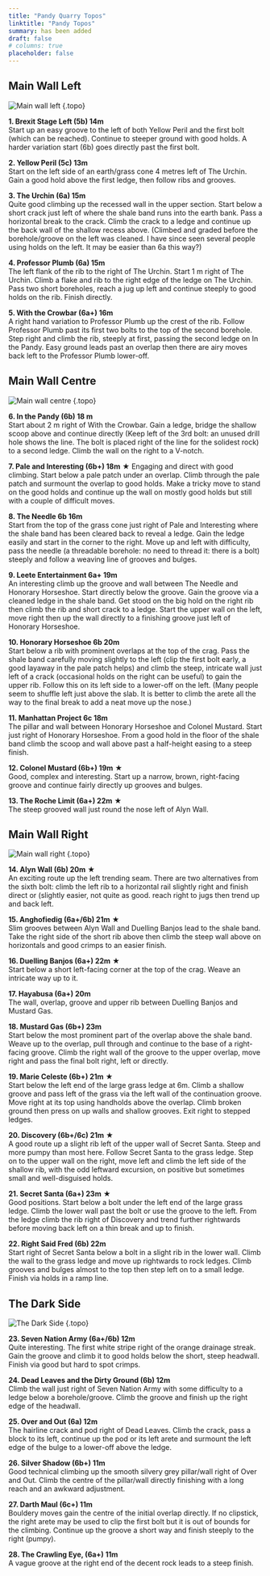 ```yaml
---
title: "Pandy Quarry Topos"
linktitle: "Pandy Topos"
summary: has been added
draft: false
# columns: true
placeholder: false
---
```


## Main Wall Left

![Main wall left](/img/north-wales/border-region/pandy-quarry/pandy-main-left.jpg)
{.topo}

**1. Brexit Stage Left (5b) 14m**  
Start up an easy groove to the left of both Yellow Peril and the first bolt (which can be reached). Continue to steeper ground with good holds. A harder variation start (6b) goes directly past the first bolt.

**2. Yellow Peril (5c)  13m**  
Start on the left side of an earth/grass cone 4 metres left of The Urchin. Gain a good hold above the first ledge, then follow ribs and grooves.

**3. The Urchin (6a) 15m**  
Quite good climbing up the recessed wall in the upper section. Start below a short crack just left of where the shale band runs into the earth bank. Pass a horizontal break to the crack. Climb the crack to a ledge and continue up the back wall of the shallow recess above. (Climbed and graded before the borehole/groove on the left was cleaned. I have since seen several people using holds on the left. It may be easier than 6a this way?)

**4. Professor Plumb (6a) 15m**  
The left flank of the rib to the right of The Urchin. Start 1 m right of The Urchin. Climb a flake and rib to the right edge of the ledge on The Urchin. Pass two short boreholes, reach a jug up left and continue steeply to good holds on the rib. Finish directly. 

**5. With the Crowbar (6a+) 16m**  
A right hand variation to Professor Plumb up the crest of the rib. Follow Professor Plumb past its first two bolts to the top of the second borehole. Step right and climb the rib, steeply at first, passing the second ledge on In the Pandy. Easy ground leads past an overlap then there are airy moves back left to the Professor Plumb lower-off.

## Main Wall Centre

![Main wall centre](/img/north-wales/border-region/pandy-quarry/pandy-main-centre.jpg)
{.topo}

**6. In the Pandy  (6b) 18 m**  
Start about 2 m right of With the Crowbar. Gain a ledge, bridge the shallow scoop above and continue directly (Keep left of the 3rd bolt: an unused drill hole shows the line. The bolt is placed right of the line for the solidest rock) to a second ledge. Climb the wall on the right to a V-notch.


**7. Pale and Interesting  (6b+) 18m** &starf; 
Engaging and direct with good climbing. Start below a pale patch under an overlap. Climb through the pale patch and surmount the overlap to good holds. Make a tricky move to stand on the good holds and continue up the wall on mostly good holds but still with a couple of difficult moves.

**8. The Needle 6b  16m**  
Start from the top of the grass cone just right of Pale and Interesting where the shale band has been cleared back to reveal a ledge. Gain the ledge easily and start in the corner to the right. Move up and left with difficulty, pass the needle (a threadable borehole: no need to thread it: there is a bolt) steeply and follow a weaving line of grooves and bulges.

**9.  Leete Entertainment 6a+ 19m**  
An interesting climb up the groove and wall between The Needle and Honorary Horseshoe. Start directly below the groove. Gain the groove via a cleaned ledge in the shale band. Get stood on the big hold on the right rib then climb the rib and short crack to a ledge. Start the upper wall on the left, move right then up the wall directly to a finishing groove just left of Honorary Horseshoe.

**10.  Honorary Horseshoe 6b  20m**  
 Start below a rib with prominent overlaps at the top of the crag. Pass the shale band carefully moving slightly to the left (clip the first bolt early, a good layaway in the pale patch helps) and climb the steep, intricate wall just left of a crack (occasional holds on the right can be useful) to gain the upper rib. Follow this on its left side to a lower-off on the left. (Many people seem to shuffle left just above the slab. It is better to climb the arete all the way to the final break to add a neat move up the nose.)

**11.  Manhattan Project 6c 18m**  
 The pillar and wall between Honorary Horseshoe and  Colonel Mustard. Start just right of Honorary Horseshoe. From a good hold in the floor of the shale band climb the scoop and wall above past a half-height easing to a steep finish.  

**12.  Colonel Mustard (6b+) 19m** &starf;  
 Good, complex and interesting. Start up a narrow, brown, right-facing groove and continue  fairly directly up grooves and bulges.

**13.  The Roche Limit (6a+)  22m** &starf;  
 The steep grooved wall just round the nose left of Alyn Wall.

## Main Wall Right

![Main wall right](/img/north-wales/border-region/pandy-quarry/pandy-main-right.jpg)
{.topo}


**14. Alyn Wall (6b)  20m** &starf;  
An exciting route up the left trending seam. There are two alternatives from the sixth bolt: climb the left rib to a horizontal rail slightly right and finish direct or (slightly easier, not quite as good. reach right to jugs then trend up and back left.

**15. Anghofiedig (6a+/6b) 21m** &starf;  
Slim grooves between Alyn Wall and Duelling Banjos lead to the shale band. Take the right side of the short rib above then climb the steep wall above on horizontals and good crimps to an easier finish.

**16. Duelling Banjos (6a+) 22m** &starf;  
Start below a short left-facing corner at the top of the crag. Weave an intricate way up to it.

**17. Hayabusa  (6a+) 20m**  
The wall, overlap, groove and upper rib between Duelling Banjos and Mustard Gas.

**18. Mustard Gas (6b+) 23m**  
Start below the most prominent part of the overlap above the shale band. Weave up to the overlap, pull through and continue to the base of a right-facing groove. Climb the right wall of the groove to the upper overlap, move right and pass the final bolt right, left or directly.

**19. Marie Celeste (6b+)  21m** &starf;  
Start below the left end of the large grass ledge at 6m.  Climb a shallow groove and pass left of the grass via the left wall of the continuation groove. Move right at its top using handholds above the overlap. Climb broken ground then press on up walls and shallow grooves.  Exit right to stepped ledges.

**20. Discovery (6b+/6c) 21m** &starf;  
A good route up a slight rib left of the upper wall of Secret Santa.  Steep and more pumpy than most here. Follow Secret Santa to the grass ledge.  Step on to the upper wall on the right, move left and climb the left side of the shallow rib, with the odd leftward excursion, on positive but sometimes small and well-disguised holds. 

**21. Secret Santa (6a+) 23m** &starf;  
Good positions. Start below a bolt under the left end of the large grass ledge. Climb the lower wall past the bolt or use the groove to the left. From the ledge climb the rib right of Discovery and trend further rightwards before moving back left on a thin break and up to finish.

**22. Right Said Fred (6b) 22m**  
Start right of Secret Santa below a  bolt in a slight rib in the lower wall. Climb the wall to the grass ledge and move up rightwards to rock ledges.  Climb grooves and bulges almost to the top then step left on to a small ledge. Finish via holds in a ramp line.

## The Dark Side

![The Dark Side](/img/north-wales/border-region/pandy-quarry/pandy-dark.jpg)
{.topo}

**23. Seven Nation Army (6a+/6b) 12m**  
Quite interesting. The first white stripe right of the orange drainage streak. Gain the groove and climb it to good holds below the short, steep headwall. Finish via good but hard to spot crimps.

**24. Dead Leaves and the Dirty Ground (6b) 12m**  
Climb the wall just right of Seven Nation Army with some difficulty to a ledge below a borehole/groove. Climb the groove and finish up the right edge of the headwall. 

**25. Over and Out (6a) 12m**  
The hairline crack and pod right of Dead Leaves. Climb the crack, pass a block to its left, continue up the pod or its left arete and surmount the left edge of the bulge to a lower-off above the ledge.

**26. Silver Shadow (6b+) 11m**  
Good technical climbing up the smooth silvery grey pillar/wall right of Over and Out. Climb the centre of the pillar/wall directly finishing with a long reach and an awkward adjustment.

**27. Darth Maul (6c+) 11m**  
Bouldery moves gain the centre of the initial overlap directly. If no clipstick, the right arete  may be used to clip the first bolt but it is out of bounds for the climbing. Continue up the groove a short way and finish steeply to the right (pumpy).

**28. The Crawling Eye, (6a+) 11m**  
A vague groove at the right end of the decent rock leads to a steep finish.